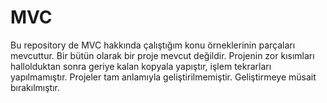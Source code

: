 # MVC
Bu repository de MVC hakkında çalıştığım konu örneklerinin parçaları mevcuttur. 
Bir bütün olarak bir proje mevcut değildir.
Projenin zor kısımları hallolduktan sonra geriye kalan kopyala yapıştır,
işlem tekrarları yapılmamıştır. Projeler tam anlamıyla geliştirilmemiştir. Geliştirmeye müsait bırakılmıştır. 
